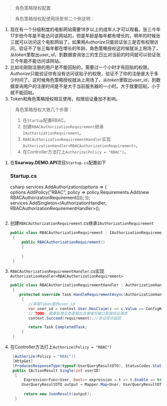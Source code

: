 >角色策略授权配置

>角色策略授权配使用场景举二个例说明：
1. 现在有一个分级制度的电影网站需要18岁以上的成年人才可以观看。张三今年17岁他今年是不能访问该网站的，但是年龄是每年都有增长的，明年的时候张三就可以访问这个电影网站了。如果用*Authorize*只能验证张三是否有权限访问，验证不了张三每年都在增长的年龄。角色策略授权这时候就派上用场了，从*token*里取出*user_id*，到数据查询张三的生日比对当前的时间就可以验证张三今年能不能访问该网站。
2. 比如论刚刚注册的用户是不能回贴的，需要过一个小时才有回贴的权限。*Authorize*只能验证你有没有访问该贴子的权限，验证不了你的注册是大于多少时间了。这时候角色策略授权就派上用场了，从*token*里取出*user_id*，到数据查询用户的注册时间是不是大于当前服务器的一小时。大于就要回贴，小于就不能回帖。
3. Token和角色策略授权相互使用，权限验证叠加不影响。

>角色策略授权大致几个步骤：
>1. 在`Startup`配置RBAC。
>2. 创建`RBACAuthorizationRequirement`继承`IAuthorizationRequirement`。
>3. `RBACAuthorizationRequirementHandler`实现`AuthorizationHandler<RBACAuthorizationRequirement>`。
>4. 在Controller方法打上`Authorize(Policy = "RBAC")`。

1. 在**Soarway.DEMO.API**项目`Startup.cs`配置如下
   ### Startup.cs
   csharp
   services.AddAuthorization(options =>
    {
        options.AddPolicy("RBAC", policy =>
        policy.Requirements.Add(new RBACAuthorizationRequirement()));
    });
   services.AddSingleton<IAuthorizationHandler, RBACAuthorizationRequirementHandler>();
   ```
2. 创建`RBACAuthorizationRequirement`.cs继承`IAuthorizationRequirement`
   ```C#
   public class RBACAuthorizationRequirement : IAuthorizationRequirement
    {
        public RBACAuthorizationRequirement()
        {
           
        }
    }
   ```
3. `RBACAuthorizationRequirementHandler`.cs实现`AuthorizationHandler<RBACAuthorizationRequirement>`
   ```C#
   public class RBACAuthorizationRequirementHandler : AuthorizationHandler<RBACAuthorizationRequirement>
    {
       protected override Task HandleRequirementAsync(AuthorizationHandlerContext context, RBACAuthorizationRequirement requirement)
        {
           //获取Token里的user_id
           var user_id = context.User.HasClaim(c => c.Value == ConfigKey.Claims_User_ID);
           // TODO: 需要处理业务逻辑在这里编写接口权限验证请求
           context.Succeed(requirement);//验证成功返回

           return Task.CompletedTask;
        }
    }
    ```
4. 在Controller方法打上`Authorize(Policy = "RBAC")`
   ```C#
    [Authorize(Policy = "RBAC")]
    [HttpGet]
    [ProducesResponseType(typeof(UserQueryResultDTO), StatusCodes.Status200OK)]
    public IActionResult Single(int userID)
     {
         Expression<Func<User, bool>> expression = t => t.Enable == true && t.UserID == userID;
        UserQueryResultDTO output = Mapper.Map<User, UserQueryResultDTO>(UserRepository.GetBySpecification(expression));
        
         return new JsonResult(output);
     }
   ```
